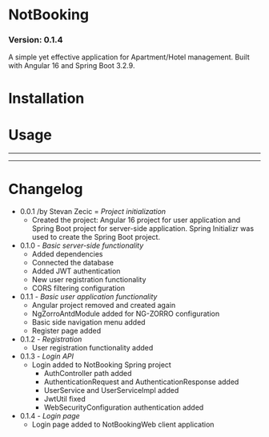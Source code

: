 # NotBooking

### Version: 0.1.4

A simple yet effective application for Apartment/Hotel management. Built with Angular 16 and Spring Boot 3.2.9.

# Installation

# Usage

---
---

# Changelog

- 0.0.1 /by Stevan Zecic = _Project initialization_
  - Created the project: Angular 16 project for user application and Spring Boot project for server-side application. Spring Initializr was used to create the Spring Boot project.
- 0.1.0 - _Basic server-side functionality_
  - Added dependencies
  - Connected the database
  - Added JWT authentication
  - New user registration functionality
  - CORS filtering configuration
- 0.1.1 - _Basic user application functionality_
  - Angular project removed and created again
  - NgZorroAntdModule added for NG-ZORRO configuration
  - Basic side navigation menu added
  - Register page added
- 0.1.2 - _Registration_
  - User registration functionality added
- 0.1.3 - _Login API_
  - Login added to NotBooking Spring project
    - AuthController path added
    - AuthenticationRequest and AuthenticationResponse added
    - UserService and UserServiceImpl added
    - JwtUtil fixed
    - WebSecurityConfiguration authentication added
- 0.1.4 - _Login page_
  - Login page added to NotBookingWeb client application